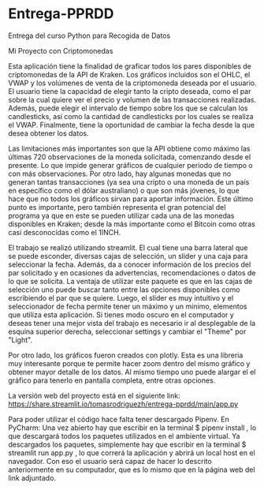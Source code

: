 # Entrega-PPRDD
Entrega del curso Python para Recogida de Datos

Mi Proyecto con Criptomonedas

Esta aplicación tiene la finalidad de graficar todos los pares disponibles de criptomonedas de la API de Kraken. 
Los gráficos incluidos son el OHLC, el VWAP y los volúmenes de venta de la criptomoneda deseada por el usuario. 
El usuario tiene la capacidad de elegir tanto la cripto deseada, como el par sobre la cual quiere ver el precio y volumen de las transacciones realizadas. 
Además, puede elegir el intervalo de tiempo sobre los que se calculan los candlesticks, así como la cantidad de candlesticks por los cuales se realiza el VWAP. 
Finalmente, tiene la oportunidad de cambiar la fecha desde la que desea obtener los datos.

Las limitaciones más importantes son que la API obtiene como máximo las últimas 720 observaciones de la moneda solicitada, comenzando desde el presente. 
Lo que impide generar gráficos de cualquier periodo de tiempo o con más observaciones. 
Por otro lado, hay algunas monedas que no generan tantas transacciones (ya sea una cripto o una moneda de un país en específico como el dólar australiano) 
o que son más jóvenes, lo que hace que no todos los gráficos sirvan para aportar información. 
Este último punto es importante, pero también representa el gran potencial del programa ya que en este se pueden utilizar cada una de las monedas disponibles
en Kraken; desde la más importante como el Bitcoin como otras casi desconocidas como el 1INCH. 

El trabajo se realizó utilizando streamlit. 
El cual tiene una barra lateral que se puede esconder, diversas cajas de selección, un slider y una caja para seleccionar la fecha. 
Además, da a conocer información de los precios del par solicitado y en ocasiones da advertencias, recomendaciones o datos de lo que se solicita.
La ventaja de utilizar este paquete es que en las cajas de selección uno puede buscar tanto entre las opciones disponibles como escribiendo el par que se quiere.
Luego, el slider es muy intuitivo y el seleccionador de fecha permite tener un máximo y un mínimo, elementos que utiliza esta aplicación.
Si tienes modo oscuro en el computador y deseas tener una mejor vista del trabajo es necesario ir al desplegable de la esquina superior derecha,
seleccionar settings y cambiar el "Theme" por "Light".

Por otro lado, los gráficos fueron creados con plotly.
Esta es una libreria muy interesante porque te permite hacer zoom dentro del mismo gráfico y obtener mayor detalle de los datos.
Al mismo tiempo uno puede alargar el el gráfico para tenerlo en pantalla completa, entre otras opciones.

La versión web del proyecto está en el siguiente link: https://share.streamlit.io/tomasrodriguezh/entrega-pprdd/main/app.py 

Para poder utilizar el código hace falta tener descargado Pipenv. 
En PyCharm: Una vez abierto hay que escribir en la terminal $ pipenv install , 
lo que descargará todos los paquetes utilizados en el ambiente virtual. 
Ya descargados los paquetes, simplemente hay que escribir en la terminal $ streamlit run app.py , 
lo que correrá la aplicación y abrirá un local host en el navegador. 
Con eso el usuario será capaz de hacer lo descrito anteriormente en su computador, que es lo mismo que en la página web del link adjuntado. 
